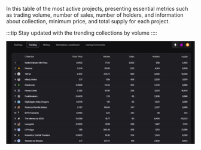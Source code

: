 In this table of the most active projects, presenting essential metrics such as trading volume, number of sales, number of holders, and information about collection, minimum price, and total supply for each project.


:::tip Stay updated with the trending collections by volume
::::


![trending](image.png)